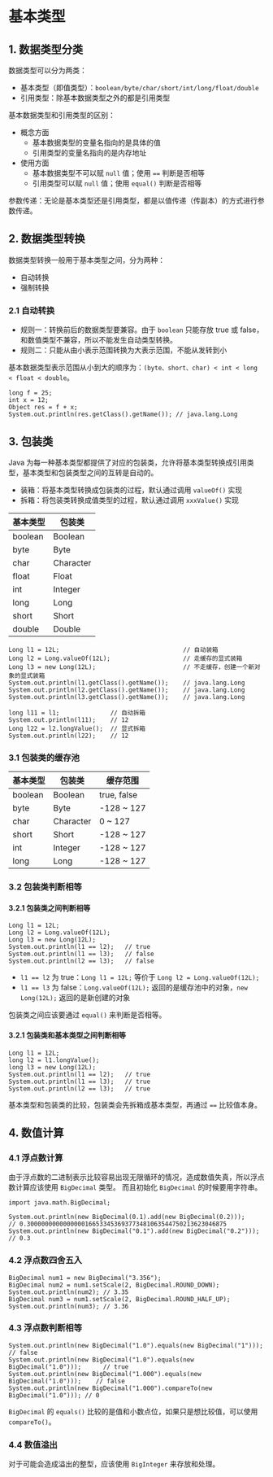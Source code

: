 # 基本类型

## 1. 数据类型分类

数据类型可以分为两类：

- 基本类型（即值类型）：`boolean/byte/char/short/int/long/float/double`
- 引用类型：除基本数据类型之外的都是引用类型

基本数据类型和引用类型的区别：

- 概念方面
    - 基本数据类型的变量名指向的是具体的值
    - 引用类型的变量名指向的是内存地址
- 使用方面
    - 基本数据类型不可以赋 `null` 值；使用 `==` 判断是否相等
    - 引用类型可以赋 `null` 值；使用 `equal()` 判断是否相等

参数传递：无论是基本类型还是引用类型，都是以值传递（传副本）的方式进行参数传递。

## 2. 数据类型转换

数据类型转换一般用于基本类型之间，分为两种：

- 自动转换
- 强制转换

### 2.1 自动转换

- 规则一：转换前后的数据类型要兼容。由于 `boolean` 只能存放 true 或 false，和数值类型不兼容，所以不能发生自动类型转换。
- 规则二：只能从由小表示范围转换为大表示范围，不能从发转到小

基本数据类型表示范围从小到大的顺序为：`(byte、short、char) < int < long < float < double`。

``` 
long f = 25;
int x = 12;
Object res = f + x;
System.out.println(res.getClass().getName()); // java.lang.Long
```

## 3. 包装类

Java 为每一种基本类型都提供了对应的包装类，允许将基本类型转换成引用类型，基本类型和包装类型之间的互转是自动的。

- 装箱：将基本类型转换成包装类的过程，默认通过调用 `valueOf()` 实现
- 拆箱：将包装类转换成值类型的过程，默认通过调用 `xxxValue()` 实现

| 基本类型 | 包装类 |
| ------- | ---- |
|boolean|    Boolean|
|byte|    Byte|
|char|    Character|
|float|    Float|
|int|    Integer|
|long|    Long|
|short|    Short|
|double|    Double|

```
Long l1 = 12L;                                  // 自动装箱
Long l2 = Long.valueOf(12L);                    // 走缓存的显式装箱
Long l3 = new Long(12L);                        // 不走缓存，创建一个新对象的显式装箱
System.out.println(l1.getClass().getName());    // java.lang.Long
System.out.println(l2.getClass().getName());    // java.lang.Long
System.out.println(l3.getClass().getName());    // java.lang.Long

long l11 = l1;              // 自动拆箱
System.out.println(l11);    // 12
Long l22 = l2.longValue();  // 显式拆箱
System.out.println(l22);    // 12
```

### 3.1 包装类的缓存池

| 基本类型 | 包装类 | 缓存范围 |
| ------- | ---- | ---- |
|boolean|    Boolean| true, false |
|byte|    Byte| -128 ~ 127 |
|char|    Character| 0 ~ 127 |
|short|    Short| -128 ~ 127 |
|int|    Integer| -128 ~ 127 |
|long|    Long| -128 ~ 127 |

### 3.2 包装类判断相等

#### 3.2.1 包装类之间判断相等

```
Long l1 = 12L;
Long l2 = Long.valueOf(12L);
Long l3 = new Long(12L);
System.out.println(l1 == l2);   // true
System.out.println(l1 == l3);   // false
System.out.println(l2 == l3);   // false
```

- `l1 == l2` 为 true：`Long l1 = 12L;` 等价于 `Long l2 = Long.valueOf(12L);`
- `l1 == l3` 为 false：`Long.valueOf(12L);` 返回的是缓存池中的对象，`new Long(12L);` 返回的是新创建的对象

包装类之间应该要通过 `equal()` 来判断是否相等。

#### 3.2.1 包装类和基本类型之间判断相等

```
Long l1 = 12L;
long l2 = l1.longValue();
long l3 = new Long(12L);
System.out.println(l1 == l2);   // true
System.out.println(l1 == l3);   // true
System.out.println(l2 == l3);   // true
```

基本类型和包装类的比较，包装类会先拆箱成基本类型，再通过 `==` 比较值本身。

## 4. 数值计算

### 4.1 浮点数计算

由于浮点数的二进制表示比较容易出现无限循环的情况，造成数值失真，所以浮点数计算应该使用 `BigDecimal` 类型。 而且初始化 `BigDecimal` 的时候要用字符串。

```
import java.math.BigDecimal;

System.out.println(new BigDecimal(0.1).add(new BigDecimal(0.2)));     // 0.3000000000000000166533453693773481063544750213623046875 
System.out.println(new BigDecimal("0.1").add(new BigDecimal("0.2"))); // 0.3
```

### 4.2 浮点数四舍五入

```
BigDecimal num1 = new BigDecimal("3.356");
BigDecimal num2 = num1.setScale(2, BigDecimal.ROUND_DOWN);
System.out.println(num2); // 3.35
BigDecimal num3 = num1.setScale(2, BigDecimal.ROUND_HALF_UP);
System.out.println(num3); // 3.36
```

### 4.3 浮点数判断相等

```
System.out.println(new BigDecimal("1.0").equals(new BigDecimal("1")));        // false
System.out.println(new BigDecimal("1.0").equals(new BigDecimal("1.0")));      // true
System.out.println(new BigDecimal("1.000").equals(new BigDecimal("1.0")));    // false
System.out.println(new BigDecimal("1.000").compareTo(new BigDecimal("1.0"))); // 0
```

`BigDecimal` 的 `equals()` 比较的是值和小数点位，如果只是想比较值，可以使用 `compareTo()`。

### 4.4 数值溢出

对于可能会造成溢出的整型，应该使用 `BigInteger` 来存放和处理。
